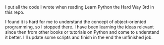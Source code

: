 I put all the code I wrote when reading Learn Python the Hard Way 3rd in this repo.

I found it is hard for me to understand the concept of object-oriented programming, so I stopped there.
I have been learning the ideas relevant since then from other books or tutorials on Python and come to understand it better.
I'll update some scripts and finish in the end the unfinished job.

